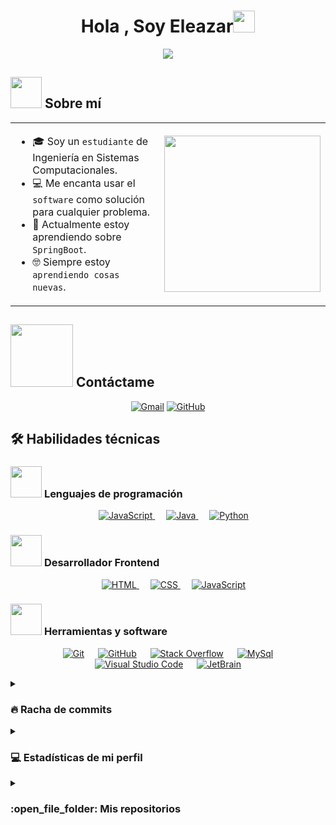 <h1 align="center">Hola , Soy Eleazar<img src="https://media.giphy.com/media/hvRJCLFzcasrR4ia7z/giphy.gif" width="35"></h1>
<p align="center">
<a href="https://github.com/DenverCoder1/readme-typing-svg"><img src="https://readme-typing-svg.herokuapp.com?font=Time+New+Roman&color=%23C8BE25&size=25&center=true&vCenter=true&width=600&height=100&lines=Estudiante+de+Ingenieria+en+Sistemas;Programador+Competitivo;Java+Lover"></a>
</p>

<!--
## <picture><img src = "https://github.com/7oSkaaa/7oSkaaa/blob/main/Images/about_me.gif?raw=true" width = 50px></picture> Sobre mi


<picture> <img align="right" src="https://github.com/7oSkaaa/7oSkaaa/blob/main/Images/Right_Side.gif?raw=true" width = 250px></picture>

<br><br><br>

- 🎓 Soy un `estudiante` de Ingeniería en Sistemas Computacionales.
- 💻 Me encanta usar el `software` como solución para cualquier problema.
- 📘 Actualmente estoy aprendiendo sobre `SpringBoot`.
- 🤓 Siempre estoy `aprendiendo cosas nuevas`.

<br>
-->

<h2>
  <picture>
    <img src="https://github.com/7oSkaaa/7oSkaaa/blob/main/Images/about_me.gif?raw=true" width="50px">
  </picture> Sobre mí
</h2>

<!-- Contenedor tipo tabla para control simple -->
<table>
  <tr>
    <td>
      <ul>
        <li>🎓 Soy un <code>estudiante</code> de Ingeniería en Sistemas Computacionales.</li>
        <li>💻 Me encanta usar el <code>software</code> como solución para cualquier problema.</li>
        <li>📘 Actualmente estoy aprendiendo sobre <code>SpringBoot</code>.</li>
        <li>🤓 Siempre estoy <code>aprendiendo cosas nuevas</code>.</li>
      </ul>
    </td>
    <td>
      <img src="https://github.com/7oSkaaa/7oSkaaa/blob/main/Images/Right_Side.gif?raw=true" width="250px">
    </td>
  </tr>
</table>


## <picture> <img src="https://github.com/7oSkaaa/7oSkaaa/blob/main/Images/Connect-with-me.gif?raw=true" width="100px"> </picture> Contáctame
<p align="center">
	<a href="mailto:programador3693@gmail.com"><img src="https://img.shields.io/badge/gmail-%23EA4335.svg?style=plastic&logo=gmail&logoColor=white" alt="Gmail"/></a>
	<a href="https://github.com/Jeaggernaut"><img src="https://img.shields.io/badge/github-%23181717.svg?style=plastic&logo=github&logoColor=white" alt="GitHub"/></a>

  <!--
  <a href="https://wa.me/0201208822340"><img src="https://img.shields.io/badge/whatsapp-%2325D366.svg?style=plastic&logo=whatsapp&logoColor=white" alt="Whatsapp"/></a>
	<a href="https://www.facebook.com/7oSkaaa"><img src="https://img.shields.io/badge/facebook-%231877F2.svg?style=plastic&logo=facebook&logoColor=white" alt="Facebook"/></a>
	<a href="https://www.instagram.com/ahmed_7oskaa/"><img src="https://img.shields.io/badge/instagram-%23E4405F.svg?style=plastic&logo=instagram&logoColor=white" alt="Instagram"/></a>
	<a href="https://msng.link/o/?ahmed.7oskaa=sc"><img src="https://img.shields.io/badge/snapchat-%23FFFC00.svg?style=plastic&logo=snapchat&logoColor=black" alt="Snap Chat"/></a>
  -->
</p>



## 🛠️ Habilidades técnicas

### <picture> <img src = "https://github.com/7oSkaaa/7oSkaaa/blob/main/Images/Programming_Languages.gif?raw=true" width = 50px>  </picture> Lenguajes de programación

<p align="center"> 
  &emsp;
  <a href="https://developer.mozilla.org/en-US/docs/Web/JavaScript" target="_blank"> 
     <img alt="JavaScript" src="https://img.shields.io/badge/JavaScript%20-%23F7DF1E.svg?style=plastic&logo=javascript&logoColor=black">
   </a>
  &emsp;
  <a href="https://www.java.com" target="_blank"> 
    <img alt="Java" src="https://img.shields.io/badge/Java-%23007396.svg?style=plastic&logo=java&logoColor=white">
  </a>
  &emsp;
   <a href="https://www.python.org" target="_blank">
    <img alt="Python" src="https://img.shields.io/badge/Python%20-%2314354C.svg?style=plastic&logo=python&logoColor=white">
  </a>
</p>

### <picture> <img src = "https://github.com/7oSkaaa/7oSkaaa/blob/main/Images/Front_End.gif?raw=true" width = 50px>  </picture> Desarrollador Frontend 
<p align="center"> 
  &emsp; 
  <a href="https://www.w3.org/html/" target="_blank"> 
   <img alt="HTML" src="https://img.shields.io/badge/HTML5%20-%23E34F26.svg?style=plastic&logo=html5&logoColor=white">
  </a>   
  &emsp;
  <a href="https://www.w3schools.com/css/" target="_blank">
    <img alt="CSS" src="https://img.shields.io/badge/CSS%20-%231572B6.svg?style=plastic&logo=css3&logoColor=white">
  </a> 
  &emsp;
  <a href="https://developer.mozilla.org/en-US/docs/Web/JavaScript" target="_blank"> 
     <img alt="JavaScript" src="https://img.shields.io/badge/JavaScript%20-%23F7DF1E.svg?style=plastic&logo=javascript&logoColor=black">
   </a>
</p>

 ### <picture> <img src = "https://github.com/7oSkaaa/7oSkaaa/blob/main/Images/Software_Tools.gif?raw=true" width = 50px>  </picture> Herramientas y software
 
<p align="center">
  &emsp;
    <a href="#"><img alt="Git" src="https://img.shields.io/badge/Git%20-%23F05033.svg?style=plastic&logo=git&logoColor=white"></a>
  &emsp;
    <a href="#"><img alt="GitHub" src="https://img.shields.io/badge/github-%23181717.svg?style=plastic&logo=github&logoColor=white"></a>
  &emsp;
    <a href="#"><img alt="Stack Overflow" src="https://img.shields.io/badge/-Stack%20Overflow-FE7A16?style=plastic&logo=stack-overflow&logoColor=white"></a>
    &emsp;
    <a href="#"><img alt="MySql" src="https://img.shields.io/badge/mysql-%234479A1.svg?&style=plastic&logo=mysql&logoColor=white"/></a>
    &emsp;
    <a href="#"><img alt="Visual Studio Code" src="https://img.shields.io/badge/Visual%20Studio%20Code-0078d7.svg?style=plastic&logo=visual-studio-code&logoColor=white"></a>
    &emsp;
    <a href="#"><img alt="JetBrain" src="https://img.shields.io/badge/jetbrains-%23000000.svg?style=plastic&logo=jetbrains&logoColor=white" /></a>
</p>

<details><summary><h3> 🔥 Racha de commits</h3></summary>

----	

<p align="center"><img src="https://github-readme-streak-stats.herokuapp.com/?user=Jeaggernaut&theme=tokyonight_duo&locale=es" alt="Jeaggernaut" /></p>

</details>

<details><summary><h3>💻 Estadísticas de mi perfil</h3></summary>

----
	
<p align="center">
    <a href="https://github.com/anuraghazra/github-readme-stats">
	    <img alt="Jeaggernaut Github Stats" src="https://github-readme-stats.vercel.app/api?username=Jeaggernaut&show_icons=true&count_private=true&locale=es&theme=tokyonight&layout=compact" height="230px"/></a>
	  <img src="https://github-readme-stats.vercel.app/api/top-langs?username=Jeaggernaut&langs_count=10&show_icons=true&locale=en&theme=tokyonight" alt="Jeaggernaut" height="230px"/>
<br/>

  </p>
</details>

<details><summary><h3> :open_file_folder: Mis repositorios </h3></summary>

----
	
<div>
  <p align="center">
	<a href="https://github.com/Jeaggernaut/proyecto-banco">
  	<img src="https://github-readme-stats.vercel.app/api/pin/?username=Jeaggernaut&repo=proyecto-banco&theme=tokyonight" alt="GitHub Stats" />
</a>

  </p>
	
</div>
</details>

</br></br>

